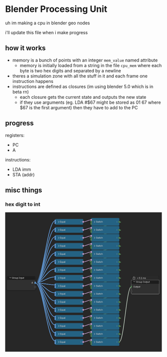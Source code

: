 # Blender Processing Unit

uh im making a cpu in blender geo nodes

i'll update this file when i make progress

## how it works

- memory is a bunch of points with an integer `mem_value` named attribute
    - memory is initially loaded from a string in the file `cpu_mem` where each byte is two hex digits and separated by a newline
- theres a simulation zone with all the stuff in it and each frame one instruction happens
- instructions are defined as closures (im using blender 5.0 which is in beta rn)
    - each closure gets the current state and outputs the new state
    - if they use arguments (eg. LDA #$67 might be stored as 01 67 where $67 is the first argument) then they have to add to the PC

## progress

registers:
- PC
- A

instructions:
- LDA imm
- STA (addr)


## misc things

### hex digit to int

![lotta noodles](https://raw.githubusercontent.com/CalSch/bpu/refs/heads/master/stuff/manynoodles.png)


